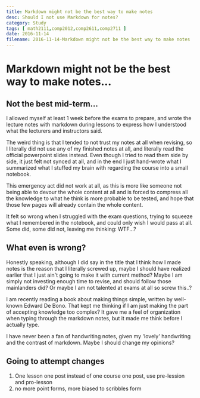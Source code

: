 ```yaml
---
title: Markdown might not be the best way to make notes
desc: Should I not use Markdown for notes?
category: Study
tags: [ math2111,comp2012,comp2611,comp2711 ]
date: 2016-11-14
filename: 2016-11-14-Markdown might not be the best way to make notes
---
```


# Markdown might not be the best way to make notes...

## Not the best mid-term...

I allowed myself at least 1 week before the exams to prepare, and wrote the lecture notes with markdown during lessons to express how I understood what the lecturers and instructors said. 

The weird thing is that I tended to not trust my notes at all when revising, so I literally did not use any of my finished notes at all, and literally read the official powerpoint slides instead.  Even though I tried to read them side by side, it just felt not synced at all, and in the end I just hand-wrote what I summarized what I stuffed my brain with regarding the course into a small notebook.

This emergency act did not work at all, as this is more like someone not being able to devour the whole content at all and is forced to compress all the knowledge to what he think is more probable to be tested, and hope that those few pages will already contain the whole content.

It felt so wrong when I struggled with the exam questions, trying to squeeze what I remembered in the notebook, and could only wish I would pass at all. Some did, some did not, leaving me thinking: WTF...?

## What even is wrong?

Honestly speaking, although I did say in the title that I think how I made notes is the reason that I literally screwed up, maybe I should have realized earlier that I just ain't going to make it with current method? Maybe I am simply not investing enough time to revise, and should follow those mainlanders did? Or maybe I am not talented at exams at all so screw this..?

I am recently reading a book about making things simple, written by well-known Edward De Bono. That kept me thinking if I am just making the part of accepting knowledge too complex? It gave me a feel of organization when typing through the markdown notes, but it made me think before I actually type.

I have never been a fan of handwriting notes, given my 'lovely' handwriting and the contrast of markdown. Maybe I should change my opinions?

## Going to attempt changes

1. One lesson one post instead of one course one post, use pre-lession and pro-lesson
2. no more point forms, more biased to scribbles form


